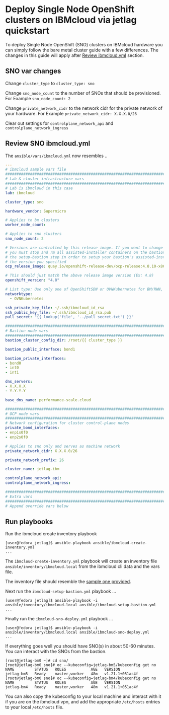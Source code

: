# Deploy Single Node OpenShift clusters on IBMcloud via jetlag quickstart

To deploy Single Node OpenShift (SNO) clusters on IBMcloud hardware you can simply follow the bare metal cluster guide with a few differences. The changes in this guide will apply after [Review ibmcloud.yml](deploy-bm-ibmcloud.md#review-ibmcloudyml) section.

## SNO var changes

Change `cluster_type` to `cluster_type: sno`

Change `sno_node_count` to the number of SNOs that should be provisioned. For Example `sno_node_count: 2`

Change `private_network_cidr` to the network cidr for the private network of your hardware. For Example `private_network_cidr: X.X.X.0/26`

Clear out settings for `controlplane_network_api` and `controlplane_network_ingress`

## Review SNO ibmcloud.yml

The `ansible/vars/ibmcloud.yml` now resembles ..

```yaml
---
# ibmcloud sample vars file
################################################################################
# Lab & cluster infrastructure vars
################################################################################
# Lab is ibmcloud in this case
lab: ibmcloud

cluster_type: sno

hardware_vendor: Supermicro

# Applies to bm clusters
worker_node_count:

# Applies to sno clusters
sno_node_count: 2

# Versions are controlled by this release image. If you want to change images
# you must stop and rm all assisted-installer containers on the bastion and rerun
# the setup-bastion step in order to setup your bastion's assisted-installer to
# the version you specified
ocp_release_image: quay.io/openshift-release-dev/ocp-release:4.8.10-x86_64

# This should just match the above release image version (Ex: 4.8)
openshift_version: "4.8"

# List type: Use only one of OpenShiftSDN or OVNKubernetes for BM/RWN, but could be both for SNO mix and match
networktype:
  - OVNKubernetes

ssh_private_key_file: ~/.ssh/ibmcloud_id_rsa
ssh_public_key_file: ~/.ssh/ibmcloud_id_rsa.pub
pull_secret: "{{ lookup('file', '../pull_secret.txt') }}"

################################################################################
# Bastion node vars
################################################################################
bastion_cluster_config_dir: /root/{{ cluster_type }}

bastion_public_interface: bond1

bastion_private_interfaces:
- bond0
- int0
- int1

dns_servers:
- X.X.X.X
- Y.Y.Y.Y

base_dns_name: performance-scale.cloud

################################################################################
# OCP node vars
################################################################################
# Network configuration for cluster control-plane nodes
private_bond_interfaces:
- enp1s0f0
- enp2s0f0

# Applies to sno only and serves as machine network
private_network_cidr: X.X.X.0/26

private_network_prefix: 26

cluster_name: jetlag-ibm

controlplane_network_api:
controlplane_network_ingress:

################################################################################
# Extra vars
################################################################################
# Append override vars below
```

## Run playbooks

Run the ibmcloud create inventory playbook

```console
[user@fedora jetlag]$ ansible-playbook ansible/ibmcloud-create-inventory.yml
...
```

The `ibmcloud-create-inventory.yml` playbook will create an inventory file `ansible/inventory/ibmcloud.local` from the ibmcloud cli data and the vars file.

The inventory file should resemble the [sample one provided](../ansible/inventory/ibmcloud-inventory-sno.sample).

Next run the `ibmcloud-setup-bastion.yml` playbook ...

```console
[user@fedora jetlag]$ ansible-playbook -i ansible/inventory/ibmcloud.local ansible/ibmcloud-setup-bastion.yml
...
```

Finally run the `ibmcloud-sno-deploy.yml` playbook ...

```console
[user@fedora jetlag]$ ansible-playbook -i ansible/inventory/ibmcloud.local ansible/ibmcloud-sno-deploy.yml
...
```

If everything goes well you should have SNO(s) in about 50-60 minutes. You can interact with the SNOs from the bastion.

```console
[root@jetlag-bm0 ~]# cd sno/
[root@jetlag-bm0 sno]# oc --kubeconfig=jetlag-bm5/kubeconfig get no
NAME         STATUS   ROLES           AGE   VERSION
jetlag-bm5   Ready    master,worker   48m   v1.21.1+051ac4f
[root@jetlag-bm0 sno]# oc --kubeconfig=jetlag-bm4/kubeconfig get no
NAME         STATUS   ROLES           AGE   VERSION
jetlag-bm4   Ready    master,worker   48m   v1.21.1+051ac4f

```

You can also copy the kubeconfig to your local machine and interact with it if you are on the ibmcloud vpn, and add the appropriate `/etc/hosts` entries to your local `/etc/hosts` file.
